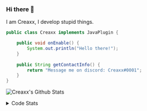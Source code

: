 ### Hi there 👋

I am Creaxx, I develop stupid things. 

```java
public class Creaxx implements JavaPlugin {

    public void onEnable() {
        System.out.println("Hello there!");
    }
    
    public String getContactInfo() {
        return "Message me on discord: Creaxx#0001";
    }
}
```

![Creaxx's Github Stats](https://github-readme-stats.vercel.app/api?username=CreaxxOG&show_icons=true&theme=dark&count_private=true)

<details>
  <summary>Code Stats</summary>

<!--START_SECTION:waka-->
![Lines of code](https://img.shields.io/badge/From%20Hello%20World%20I%27ve%20Written-29471%20lines%20of%20code-blue)

**🐱 My GitHub Data** 

> 🏆 146 Contributions in the Year 2021
 > 
> 📦 371.7 kB Used in GitHub's Storage 
 > 
> 🚫 Not Opted to Hire
 > 
> 📜 1 Public Repository 
 > 
> 🔑 4 Private Repositories  
 > 
**I'm an Early 🐤** 

```text
🌞 Morning    16 commits     ███░░░░░░░░░░░░░░░░░░░░░░   11.59% 
🌆 Daytime    53 commits     █████████░░░░░░░░░░░░░░░░   38.41% 
🌃 Evening    63 commits     ███████████░░░░░░░░░░░░░░   45.65% 
🌙 Night      6 commits      █░░░░░░░░░░░░░░░░░░░░░░░░   4.35%

```
📅 **I'm Most Productive on Saturday** 

```text
Monday       20 commits     ███░░░░░░░░░░░░░░░░░░░░░░   14.49% 
Tuesday      13 commits     ██░░░░░░░░░░░░░░░░░░░░░░░   9.42% 
Wednesday    19 commits     ███░░░░░░░░░░░░░░░░░░░░░░   13.77% 
Thursday     22 commits     ████░░░░░░░░░░░░░░░░░░░░░   15.94% 
Friday       19 commits     ███░░░░░░░░░░░░░░░░░░░░░░   13.77% 
Saturday     24 commits     ████░░░░░░░░░░░░░░░░░░░░░   17.39% 
Sunday       21 commits     ███░░░░░░░░░░░░░░░░░░░░░░   15.22%

```


📊 **This Week I Spent My Time On** 

```text
💬 Programming Languages: 
Java                     8 hrs 27 mins       ████████████████████████░   96.74% 
XML                      14 mins             ░░░░░░░░░░░░░░░░░░░░░░░░░   2.8% 
YAML                     2 mins              ░░░░░░░░░░░░░░░░░░░░░░░░░   0.41% 
Git Config               0 secs              ░░░░░░░░░░░░░░░░░░░░░░░░░   0.06%

🔥 Editors: 
IntelliJ                 8 hrs 44 mins       █████████████████████████   100.0%

```

**I Mostly Code in Java** 

```text
Java                     3 repos             ██████████████████░░░░░░░   75.0% 
EJS                      1 repo              ██████░░░░░░░░░░░░░░░░░░░   25.0%

```



 Last Updated on 05/10/2021
<!--END_SECTION:waka-->
</details>
